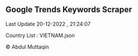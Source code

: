 

## Google Trends Keywords Scraper 
 
Last Update 20-12-2022 , 21:24:07

Country List :
VIETNAM.json



© Abdul Muttaqin 
